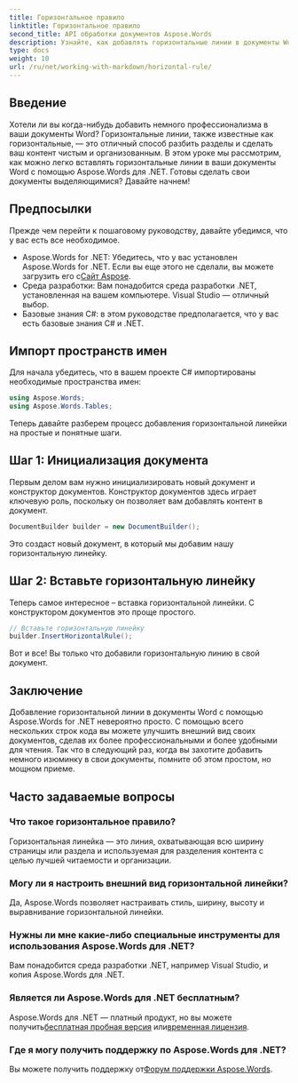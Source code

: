 ```yaml
---
title: Горизонтальное правило
linktitle: Горизонтальное правило
second_title: API обработки документов Aspose.Words
description: Узнайте, как добавлять горизонтальные линии в документы Word с помощью Aspose.Words для .NET. Следуйте этому подробному пошаговому руководству, чтобы улучшить макет вашего документа.
type: docs
weight: 10
url: /ru/net/working-with-markdown/horizontal-rule/
---
```

## Введение

Хотели ли вы когда-нибудь добавить немного профессионализма в ваши документы Word? Горизонтальные линии, также известные как горизонтальные, — это отличный способ разбить разделы и сделать ваш контент чистым и организованным. В этом уроке мы рассмотрим, как можно легко вставлять горизонтальные линии в ваши документы Word с помощью Aspose.Words для .NET. Готовы сделать свои документы выделяющимися? Давайте начнем!

## Предпосылки

Прежде чем перейти к пошаговому руководству, давайте убедимся, что у вас есть все необходимое.

-  Aspose.Words for .NET: Убедитесь, что у вас установлен Aspose.Words for .NET. Если вы еще этого не сделали, вы можете загрузить его с[Сайт Aspose](https://releases.aspose.com/words/net/).
- Среда разработки: Вам понадобится среда разработки .NET, установленная на вашем компьютере. Visual Studio — отличный выбор.
- Базовые знания C#: в этом руководстве предполагается, что у вас есть базовые знания C# и .NET.

## Импорт пространств имен

Для начала убедитесь, что в вашем проекте C# импортированы необходимые пространства имен:

```csharp
using Aspose.Words;
using Aspose.Words.Tables;
```

Теперь давайте разберем процесс добавления горизонтальной линейки на простые и понятные шаги.

## Шаг 1: Инициализация документа

Первым делом вам нужно инициализировать новый документ и конструктор документов. Конструктор документов здесь играет ключевую роль, поскольку он позволяет вам добавлять контент в документ.

```csharp
DocumentBuilder builder = new DocumentBuilder();
```

Это создаст новый документ, в который мы добавим нашу горизонтальную линейку.

## Шаг 2: Вставьте горизонтальную линейку

Теперь самое интересное – вставка горизонтальной линейки. С конструктором документов это проще простого.

```csharp
// Вставьте горизонтальную линейку
builder.InsertHorizontalRule();
```

Вот и все! Вы только что добавили горизонтальную линию в свой документ.

## Заключение

Добавление горизонтальной линии в документы Word с помощью Aspose.Words for .NET невероятно просто. С помощью всего нескольких строк кода вы можете улучшить внешний вид своих документов, сделав их более профессиональными и более удобными для чтения. Так что в следующий раз, когда вы захотите добавить немного изюминку в свои документы, помните об этом простом, но мощном приеме.

## Часто задаваемые вопросы

### Что такое горизонтальное правило?
Горизонтальная линейка — это линия, охватывающая всю ширину страницы или раздела и используемая для разделения контента с целью лучшей читаемости и организации.

### Могу ли я настроить внешний вид горизонтальной линейки?
Да, Aspose.Words позволяет настраивать стиль, ширину, высоту и выравнивание горизонтальной линейки.

### Нужны ли мне какие-либо специальные инструменты для использования Aspose.Words для .NET?
Вам понадобится среда разработки .NET, например Visual Studio, и копия Aspose.Words для .NET.

### Является ли Aspose.Words для .NET бесплатным?
 Aspose.Words для .NET — платный продукт, но вы можете получить[бесплатная пробная версия](https://releases.aspose.com/) или[временная лицензия](https://purchase.aspose.com/temporary-license/).

### Где я могу получить поддержку по Aspose.Words для .NET?
 Вы можете получить поддержку от[Форум поддержки Aspose.Words](https://forum.aspose.com/c/words/8).